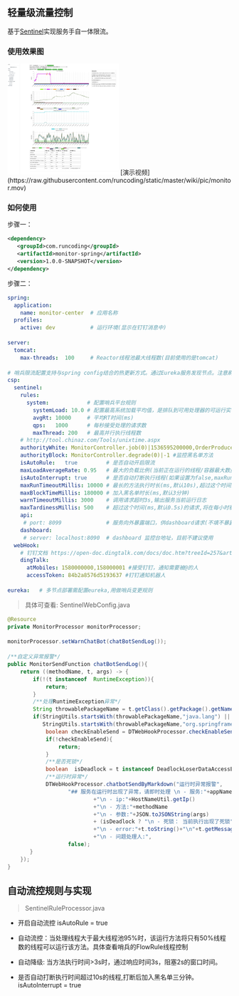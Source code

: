 ## 轻量级流量控制
基于[Sentinel](https://github.com/alibaba/Sentinel/wiki)实现服务手自一体限流。

### 使用效果图
<img width="250" height="250" src="https://raw.githubusercontent.com/runcoding/static/master/wiki/pic/monitor.png"/>
[演示视频](https://raw.githubusercontent.com/runcoding/static/master/wiki/pic/monitor.mov)

### 如何使用
步骤一：
```xml
<dependency>
   <groupId>com.runcoding</groupId>
   <artifactId>monitor-spring</artifactId>
   <version>1.0.0-SNAPSHOT</version>
</dependency>
```

步骤二：
```yml
spring:
  application:
    name: monitor-center  # 应用名称
  profiles:
    active: dev           # 运行环境(显示在钉钉消息中)

server:
  tomcat:
    max-threads:  100     # Reactor线程池最大线程数(目前使用的是tomcat)

# 哨兵限流配置支持与spring config结合的热更新方式。通过Eureka服务发现节点。注意刷新时会重启Eureka注册节点。
csp:
  sentinel:
    rules:
      system:            # 配置哨兵平台规则
        systemLoad: 10.0 # 配置最高系统加载平均值，是排队到可用处理器的可运行实体数目与可用处理器上可运行实体数目的总和在某一段时间进行平均的结果
        avgRt: 10000     # 平均RT时间(ms)
        qps:   1000      # 每秒接受处理的请求数
        maxThread: 200   # 最高并行执行线程数
    # http://tool.chinaz.com/Tools/unixtime.aspx
    authorityWhite: MonitorController.job(0)|1536595200000,OrderProducerService.send(2)|-1 #监控方法白名单(Unix时间单位ms,-1不设置过期时间,Unix时间 1536595200000 = 2018-09-11 00:00:00)
    authorityBlock: MonitorController.degrade(0)|-1 #监控黑名单方法
    isAutoRule:   true         # 是否自动开启限流
    maxLoadAverageRate: 0.95   # 最大的负载比例(当前正在运行的线程/容器最大数量)，这里的容器默认指tomcat。超过后会进入打断执行线程判断
    isAutoInterrupt: true      # 是否自动打断执行线程(如果设置为false,maxRunTimeoutMillis和maxBlockTimeMillis配置将失效)
    maxRunTimeoutMillis: 10000 # 最长的方法执行时长(ms,默认10s),超过这个时间执行线程会被打断，并且加入到黑名单中
    maxBlockTimeMillis: 180000 # 加入黑名单时长(ms,默认3分钟)
    warnTimeoutMillis: 3000    # 调用请求超时3s,输出服务当前运行日志
    maxTardinessMillis: 500    # 超过这个时间(ms,默认0.5s)的请求,将在每小时被统计
    api:
     # port: 8099              # 服务向外暴露端口，供dashboard请求(不填不暴露)，目前不建议使用
    dashboard:
     # server: localhost:8090  # dashboard 监控台地址，目前不建议使用
  webHook:
    # 钉钉文档 https://open-doc.dingtalk.com/docs/doc.htm?treeId=257&articleId=105735&docType=1
    dingTalk:
      atMobiles: 1580000000,158000001 #接受钉钉，通知需要被@的人
      accessToken: 84b2a8576d5193637 #钉钉通知机器人

eureka:   # 多节点部署需配置eureka,用做哨兵变更规则

```
> 具体可查看: SentinelWebConfig.java

```java
@Resource
private MonitorProcessor monitorProcessor;

monitorProcessor.setWarnChatBot(chatBotSendLog());

/**自定义异常报警*/
public MonitorSendFunction chatBotSendLog(){
    return ((methodName, t, args) -> {
        if(!(t instanceof  RuntimeException)){
            return;
        }
        /**处理RuntimeException异常*/
        String throwablePackageName = t.getClass().getPackage().getName();
        if(StringUtils.startsWith(throwablePackageName,"java.lang") ||
           StringUtils.startsWith(throwablePackageName,"org.springframework")    ){
            boolean checkEnableSend = DTWebHookProcessor.checkEnableSend(methodName + t.getClass().getSimpleName());
            if(!checkEnableSend){
                return;
            }
            /**是否死锁*/
            boolean  isDeadlock = t instanceof DeadlockLoserDataAccessException;
            /**运行时异常*/
            DTWebHookProcessor.chatbotSendByMarkdown("运行时异常报警",
                   "## 服务在运行时出现了异常，请即时处理 \n - 服务:"+appName+"-"+ appEnv
                           +"\n - ip:"+HostNameUtil.getIp()
                           +"\n - 方法:"+methodName
                           +"\n - 参数:"+JSON.toJSONString(args)
                           + (isDeadlock ? "\n - 死锁： 当前执行出现了死锁" : "")
                           +"\n - error:"+t.toString()+"\n"+t.getMessage()
                           +"\n - 问题处理人:",
                   false);
       }
    });
}

```

## 自动流控规则与实现
> SentinelRuleProcessor.java

 - 开启自动流控 isAutoRule = true
 - 自动流控：当处理线程大于最大线程池95%时，该运行方法将只有50%线程数的线程可以运行该方法。具体查看哨兵的FlowRule线程控制
 - 自动降级: 当方法执行时间>3s时，通过响应时间3s，阻塞2s的窗口时间。

 - 是否自动打断执行时间超过10s的线程,打断后加入黑名单三分钟。isAutoInterrupt = true

